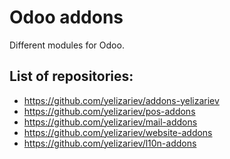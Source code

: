 Odoo addons
===========

Different modules for Odoo.

List of repositories:
---------------------

* https://github.com/yelizariev/addons-yelizariev
* https://github.com/yelizariev/pos-addons
* https://github.com/yelizariev/mail-addons
* https://github.com/yelizariev/website-addons
* https://github.com/yelizariev/l10n-addons
